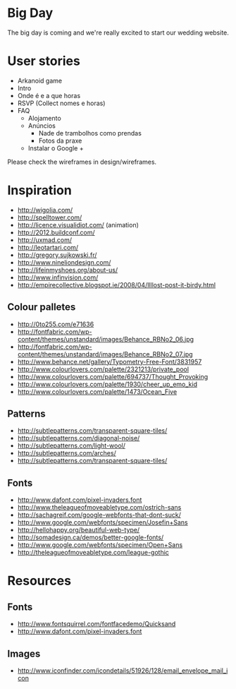Big Day
=======

The big day is coming and we're really excited to start our wedding website.





User stories
============

- Arkanoid game
- Intro
- Onde é e a que horas
- RSVP (Collect nomes e horas)
- FAQ
	- Alojamento
	- Anúncios
		- Nade de trambolhos como prendas
		- Fotos da praxe
	- Instalar o Google +

Please check the wireframes in design/wireframes.





Inspiration
===========

- http://wigolia.com/
- http://spelltower.com/
- http://licence.visualidiot.com/ (animation)
- http://2012.buildconf.com/
- http://uxmad.com/
- http://leotartari.com/
- http://gregory.sujkowski.fr/
- http://www.nineliondesign.com/
- http://lifeinmyshoes.org/about-us/
- http://www.infinvision.com/
- http://empirecollective.blogspot.ie/2008/04/llllost-post-it-birdy.html



## Colour palletes

- http://0to255.com/e71636
- http://fontfabric.com/wp-content/themes/unstandard/images/Behance_RBNo2_06.jpg
- http://fontfabric.com/wp-content/themes/unstandard/images/Behance_RBNo2_07.jpg
- http://www.behance.net/gallery/Typometry-Free-Font/3831957
- http://www.colourlovers.com/palette/2321213/private_pool
- http://www.colourlovers.com/palette/694737/Thought_Provoking
- http://www.colourlovers.com/palette/1930/cheer_up_emo_kid
- http://www.colourlovers.com/palette/1473/Ocean_Five



## Patterns

- http://subtlepatterns.com/transparent-square-tiles/
- http://subtlepatterns.com/diagonal-noise/
- http://subtlepatterns.com/light-wool/
- http://subtlepatterns.com/arches/
- http://subtlepatterns.com/transparent-square-tiles/



## Fonts

- http://www.dafont.com/pixel-invaders.font
- http://www.theleagueofmoveabletype.com/ostrich-sans
- http://sachagreif.com/google-webfonts-that-dont-suck/
- http://www.google.com/webfonts/specimen/Josefin+Sans
- http://hellohappy.org/beautiful-web-type/
- http://somadesign.ca/demos/better-google-fonts/
- http://www.google.com/webfonts/specimen/Open+Sans
- http://theleagueofmoveabletype.com/league-gothic






Resources
=========

## Fonts

- http://www.fontsquirrel.com/fontfacedemo/Quicksand
- http://www.dafont.com/pixel-invaders.font

## Images

- http://www.iconfinder.com/icondetails/51926/128/email_envelope_mail_icon